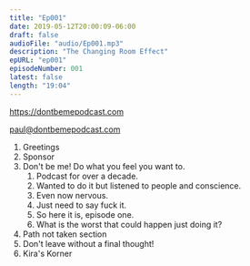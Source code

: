 ```yaml
---
title: "Ep001"
date: 2019-05-12T20:00:09-06:00
draft: false
audioFile: "audio/Ep001.mp3"
description: "The Changing Room Effect"
epURL: "ep001"
episodeNumber: 001
latest: false
length: "19:04"
---
```


https://dontbemepodcast.com

paul@dontbemepodcast.com
1. Greetings
1. Sponsor
1. Don't be me! Do what you feel you want to.
    1. Podcast for over a decade.
    1. Wanted to do it but listened to people and conscience.
    1. Even now nervous.
    1. Just need to say fuck it.
    1. So here it is, episode one.
    1. What is the worst that could happen just doing it?
1. Path not taken section
1. Don't leave without a final thought!
1. Kira's Korner